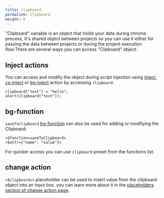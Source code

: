 ```yaml
---
title: clipboard
permalink: clipboard
weight: 6
---
```


"Clipboard" variable is an object that holds your data during chrome process,
it's shared object between projects so you can use it either for passing the
data between projects or during the project execution flow.There are several
ways you can access "Clipboard" object.

## Inject actions

You can access and modify the object during script injection using
[inject](/inject), [cs-inject](/cs-inject) or [bg-inject](/bg-inject) action by
accessing `clipboard`: 

<div class="cba-example inject">

```
clipboard["test"] = "hello";
alert(clipboard["test"]);
```
</div>

## bg-function

`saveToClipboard` [bg-function](/bg-function) can also be used for adding or
modifying the Clipboard:

<div class="cba-example bg-function">

```
<$function=saveToClipboard>
<$attr={"name": "value"}>
```
</div>

For quicker access you can use `clipboard` preset from the functions list.

## change action

`<$clipboard=>` placeholder can be used to insert value from the clipboard
object into an input box, you can learn more about it in the [placeholders
section of change action page](/change#placeholders).

